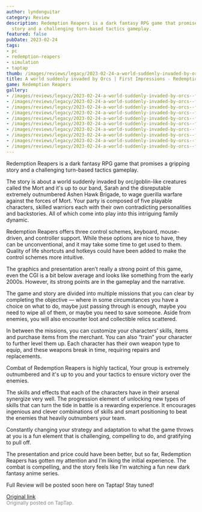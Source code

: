 ```yaml
---
author: lyndonguitar
category: Review
description: Redemption Reapers is a dark fantasy RPG game that promises a gripping
  story and a challenging turn-based tactics gameplay.
featured: false
pubDate: 2023-02-24
tags:
- pc
- redemption-reapers
- simulation
- taptap
thumb: /images/reviews/legacy/2023-02-24-a-world-suddenly-invaded-by-orcs--first-impressions---redemption-reapers-0.avif
title: A world suddenly invaded by Orcs | First Impressions - Redemption Reapers
game: Redemption Reapers
gallery:
- /images/reviews/legacy/2023-02-24-a-world-suddenly-invaded-by-orcs--first-impressions---redemption-reapers-0.avif
- /images/reviews/legacy/2023-02-24-a-world-suddenly-invaded-by-orcs--first-impressions---redemption-reapers-1.avif
- /images/reviews/legacy/2023-02-24-a-world-suddenly-invaded-by-orcs--first-impressions---redemption-reapers-2.avif
- /images/reviews/legacy/2023-02-24-a-world-suddenly-invaded-by-orcs--first-impressions---redemption-reapers-3.avif
- /images/reviews/legacy/2023-02-24-a-world-suddenly-invaded-by-orcs--first-impressions---redemption-reapers-4.avif
- /images/reviews/legacy/2023-02-24-a-world-suddenly-invaded-by-orcs--first-impressions---redemption-reapers-5.avif
- /images/reviews/legacy/2023-02-24-a-world-suddenly-invaded-by-orcs--first-impressions---redemption-reapers-6.avif
- /images/reviews/legacy/2023-02-24-a-world-suddenly-invaded-by-orcs--first-impressions---redemption-reapers-7.avif
- /images/reviews/legacy/2023-02-24-a-world-suddenly-invaded-by-orcs--first-impressions---redemption-reapers-8.avif
- /images/reviews/legacy/2023-02-24-a-world-suddenly-invaded-by-orcs--first-impressions---redemption-reapers-9.avif
---
```

Redemption Reapers is a dark fantasy RPG game that promises a gripping story and a challenging turn-based tactics gameplay.

The story is about a world suddenly invaded by orc/goblin-like creatures called the Mort and it's up to our band, Sarah and the disreputable extremely outnumbered Ashen Hawk Brigade, to wage guerilla warfare against the forces of Mort. Your party is composed of five playable characters, skilled warriors each with their own contradicting personalities and backstories. All of which come into play into this intriguing family dynamic.

Redemption Reapers offers three control schemes, keyboard, mouse-driven, and controller support. While these options are nice to have, they can be unconventional, and it may take some time to get used to them. Quality of life shortcuts and hotkeys could have been added to make the control schemes more intuitive.

The graphics and presentation aren’t really a strong point of this game, even the CGI is a bit below average and looks like something from the early 2000s. However, its strong points are in the gameplay and the narrative.

The game and story are divided into multiple missions that you can clear by completing the objective — where in some circumstances you have a choice on what to do, maybe just passing through is enough, maybe you need to wipe all of them, or maybe you need to save someone. Aside from enemies, you will also encounter loot and collectible relics scattered.

In between the missions, you can customize your characters’ skills, items and purchase items from the merchant. You can also “train” your character to further level them up. Each character has their own weapon type to equip, and these weapons break in time, requiring repairs and replacements.

Combat of Redemption Reapers is highly tactical, Your group is extremely outnumbered and it's up to you and your tactics to ensure victory over the enemies.

The skills and effects that each of the characters have in their arsenal synergize very well. The progression element of unlocking new types of skills that can turn the tide in battle is a rewarding experience. It encourages ingenious and clever combinations of skills and smart positioning to beat the enemies that heavily outnumbers your team.

Constantly changing your strategy and adaptation to what the game throws at you is a fun element that is challenging, compelling to do, and gratifying to pull off.

The presentation and price could have been better, but so far, Redemption Reapers has gotten my attention and I’m liking the initial experience. The combat is compelling, and the story feels like I’m watching a fun new dark fantasy anime series.

Full Review will be posted soon here on Taptap! Stay tuned!

[Original link](https://www.taptap.io/post/4625753)<br><span style="font-size: 0.95em; color: #888;">Originally posted on TapTap.</span>